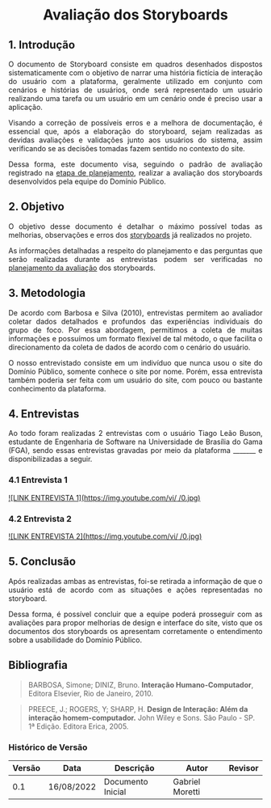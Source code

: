 # <center> Avaliação dos Storyboards

<div align="justify">

## 1. Introdução

O documento de Storyboard consiste em quadros desenhados dispostos sistematicamente com o objetivo de narrar uma história fictícia de interação do usuário com a plataforma, geralmente utilizado em conjunto com cenários e histórias de usuários, onde será representado um usuário realizando uma tarefa ou um usuário em um cenário onde é preciso usar a aplicação. 

Visando a correção de possíveis erros e a melhora de documentação, é essencial que, após a elaboração do storyboard, sejam realizadas as devidas avaliações e validações junto aos usuários do sistema, assim verificando se as decisões tomadas fazem sentido no contexto do site.

Dessa forma, este documento visa, seguindo o padrão de avaliação registrado na [etapa de planejamento](), realizar a avaliação dos storyboards desenvolvidos pela equipe do Domínio Público.

## 2. Objetivo

O objetivo desse documento é detalhar o máximo possível todas as melhorias, observações e erros dos [storyboards](https://interacao-humano-computador.github.io/2022.1-Dominio-Publico/#/design/Fase1/storyboard) já realizados no projeto.

As informações detalhadas a respeito do planejamento e das perguntas que serão realizadas durante as entrevistas podem ser verificadas no [planejamento da avaliação]() dos storyboards.

## 3. Metodologia

De acordo com Barbosa e Silva (2010), entrevistas permitem ao avaliador coletar dados detalhados e profundos das experiências individuais do grupo de foco. Por essa abordagem, permitimos a coleta de muitas informações e possuímos um formato flexível de tal método, o que facilita o direcionamento da coleta de dados de acordo com o cenário do usuário.

O nosso entrevistado consiste em um indivíduo que nunca usou o site do Domínio Público, somente conhece o site por nome. Porém, essa entrevista também poderia ser feita com um usuário do site, com pouco ou bastante conhecimento da plataforma.

## 4. Entrevistas

Ao todo foram realizadas 2 entrevistas com o usuário Tiago Leão Buson, estudante de Engenharia de Software na Universidade de Brasília do Gama (FGA), sendo essas entrevistas gravadas por meio da plataforma _______ e disponibilizadas a seguir.
 
### 4.1 Entrevista 1

[![LINK ENTREVISTA 1](https://img.youtube.com/vi/     /0.jpg)]()

<!-- A primeira entrevista foi realizada pelo integrante João Victor, dia 02 de novembro às 10:00, com o participante Alexandre Moriya, estudante de Engenharia de Energia na Faculdade Gama - FGA. O participante alegou ter visualizado os storyboards criados pelo grupo antes da realização da entrevista.

Quando perguntado sobre o primeiro storyboard, que retrata a ausência de responsividade do site e os impactos disso na utilização em dispositivos móveis, Alexandre diz que muitas vezes as pessoas desconhecem a existência do site e, quando conhecem o site, não conseguem visualizar as funcionalidades pelo celular. Sobre o segundo storyboard, que retrata os benefícios de um site responsivo, o participante alegou que a situação ilustrada retrata bem a realidade e ajuda bastante a utilização por facilitar a visualização e o acesso ao site.     

Quando perguntado sobre o terceiro storyboard, representando um contexto em que o usuário não consegue reservar um livro pela ausência de exemplares no momento em que faz a tentativa, Alexandre diz que a situação acontece com frequência, muitas pessoas desejam pegar um livro emprestado e, ao chegar à biblioteca, uma pessoa já não encontra mais exemplares disponíveis.

Por fim, quando perguntado sobre o quarto storyboard, que retrata a situação de uso do site da BCE para reserva de livros, o participante declarou que a reserva de empréstimo ajuda bastante o estudante, pois é possível se programar com antecedência e visualizar se o livro já foi emprestado ou está disponível.    -->

### 4.2 Entrevista 2

[![LINK ENTREVISTA 2](https://img.youtube.com/vi/     /0.jpg)]()

<!-- A segunda entrevista foi realizada pelo integrante Geraldo Victor, dia 02 de novembro às 12:30, com a participante Bruna Almeida, estudante de Engenharia de Software na Faculdade Gama - FGA. A participante alegou ter visualizado os storyboards criados pelo grupo antes da realização da entrevista.

Quando perguntada sobre o primeiro storyboard, que retrata a ausência de responsividade do site e os impactos disso na utilização em dispositivos móveis, a participante alega já ter passado pela situação de tentar utilizar o site pelo celular e ter tido dificuldades. Segundo Bruna, a utilização pelo computador é mais tranquila de se utilizar do que pelo celular. 

Sobre o segundo storyboard, Bruna concorda que o site responsivo ajudaria muito durante a utilização pois o celular está sempre de fácil acesso, assim, seria bem mais fácil consultar o site pelo celular. A consulta seria mais rápida e fácil pois o que é necessário ser feito no atual contexto é abrir o computador e ir atrás das informações no site.

Quando perguntado sobre o terceiro storyboard, representando um contexto em que o usuário não consegue reservar um livro pela ausência de exemplares no momento em que faz a tentativa, Bruna afirma que concorda com a situação ilustrada e que já obteve a experiência contrária, de conseguir realizar o empréstimo de um livro por ter reservado previamente.

Por fim, quando perguntado sobre o quarto storyboard e a satisfação de agendar um empréstimo e conseguir pegar um livro emprestado, a participante concorda com o ilustrado pois diz ser frustrante precisar com urgencia de um livro e não conseguir pegar emprestado. Bruna afirma que a quantidade de livros é limitada em seu campus então a funcionalidade de agendamento de empréstimo é interessante e ajuda bastante.  -->

## 5. Conclusão

Após realizadas ambas as entrevistas, foi-se retirada a informação de que o usuário está de acordo com as situações e ações representadas no storyboard.

Dessa forma, é possível concluir que a equipe poderá prosseguir com as avaliações para propor melhorias de design e interface do site, visto que os documentos dos storyboards os apresentam corretamente o entendimento sobre a usabilidade do Domínio Público.

</div>

## Bibliografia

>BARBOSA, Simone; DINIZ, Bruno. **Interação Humano-Computador**, Editora Elsevier, Rio de Janeiro, 2010.

>PREECE, J.; ROGERS, Y; SHARP, H. **Design de Interação: Além da interação homem-computador.** John Wiley e Sons. São Paulo - SP. 1ª Edição. Editora Erica, 2005.

### Histórico de Versão

| Versão | Data | Descrição | Autor | Revisor |
|--------|------|-----------|-------|---------|
| 0.1 | 16/08/2022 | Documento Inicial | Gabriel Moretti |  |
